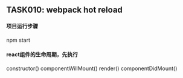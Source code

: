 ## TASK010: webpack hot reload


#### 项目运行步骤

 npm start

#### react组件的生命周期，先执行
constructor()
componentWillMount()
render()
componentDidMount()


#### 

